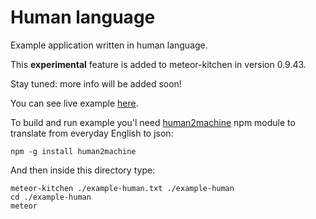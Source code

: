 Human language
==============

Example application written in human language.

This **experimental** feature is added to meteor-kitchen in version 0.9.43.

Stay tuned: more info will be added soon!

You can see live example <a href="http://generator-geiger.meteor.com" target="_blank">here</a>.

To build and run example you'l need <a href="https://www.npmjs.com/package/human2machine" target="_blank">human2machine</a> npm module to translate from everyday English to json:

```
npm -g install human2machine
```

And then inside this directory type:

```
meteor-kitchen ./example-human.txt ./example-human
cd ./example-human
meteor
```
